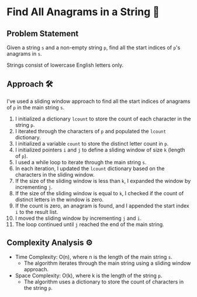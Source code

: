 # Find All Anagrams in a String 🧩

## Problem Statement

Given a string `s` and a non-empty string `p`, find all the start indices of `p`'s anagrams in `s`.

Strings consist of lowercase English letters only.

## Approach 🛠️

I've used a sliding window approach to find all the start indices of anagrams of `p` in the main string `s`.

1. I initialized a dictionary `lcount` to store the count of each character in the string `p`.
2. I iterated through the characters of `p` and populated the `lcount` dictionary.
3. I initialized a variable `count` to store the distinct letter count in `p`.
4. I initialized pointers `i` and `j` to define a sliding window of size `k` (length of `p`).
5. I used a while loop to iterate through the main string `s`.
6. In each iteration, I updated the `lcount` dictionary based on the characters in the sliding window.
7. If the size of the sliding window is less than `k`, I expanded the window by incrementing `j`.
8. If the size of the sliding window is equal to `k`, I checked if the count of distinct letters in the window is zero.
9. If the count is zero, an anagram is found, and I appended the start index `i` to the result list.
10. I moved the sliding window by incrementing `j` and `i`.
11. The loop continued until `j` reached the end of the main string.

## Complexity Analysis ⚙️

- Time Complexity: O(n), where n is the length of the main string `s`.
  - The algorithm iterates through the main string using a sliding window approach.
- Space Complexity: O(k), where k is the length of the string `p`.
  - The algorithm uses a dictionary to store the count of characters in the string `p`.
